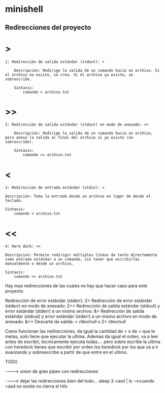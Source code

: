 
# minishell





## Redirecciones del proyecto

# >
	1: Redirección de salida estándar (stdout): >
	
		Descripción: Redirige la salida de un comando hacia un archivo. Si el archivo no existe, se crea. Si el archivo ya existe, se sobrescribe.

		Sintaxis:
			comando > archivo.txt

# >>
	2: Redirección de salida estándar (stdout) en modo de anexado: >>

		Descripción: Redirige la salida de un comando hacia un archivo, pero anexa la salida al final del archivo si ya existe (no sobrescribe).

		Sintaxis:
			comando >> archivo.txt

# <
	3: Redirección de entrada estándar (stdin): <

	Descripción: Toma la entrada desde un archivo en lugar de desde el teclado.

	Sintaxis:
		comando < archivo.txt

# <<
	4: Here dock: <<

	Descripcion: Permite redirigir múltiples líneas de texto directamente como entrada estándar a un comando, sin tener que escribirlas manualmente o desde un archivo.

	Sintaxis:
		comando >> archivo.txt

Hay mas redirecciones de las cuales no hay que hacer caso para este proyecto

Redirección de error estándar (stderr): 2>
Redirección de error estándar (stderr) en modo de anexado: 2>>
Redirección de salida estándar (stdout) y error estándar (stderr) a un mismo archivo: &>
Redirección de salida estándar (stdout) y error estándar (stderr) a un mismo archivo en modo de anexado: &>>
Descarte de salida: > /dev/null o 2> /dev/null

Como funcionan las redirecciones, da igual la cantidad de > o de < que le metas, solo tiene que ejecutar la ultima. Ademas da igual el orden, va a leer antes de escribir, tecnicamente ejecuta todas.... pero sobre escribe la ultima
con heredock tienes que escribir por orden los heredock por los que va a ir avanzando y sobreescribe a partir de que entre en el ultimo. 


TODO

----> union de gran pipex con redirecciones

----> dejar las redirecciones bien del todo... 
			sleep 3 <asd | ls
			-->cuando <asd no existe no cierra el hilo
		


